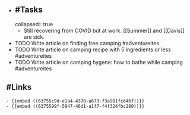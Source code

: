 - ## #Tasks
  collapsed:: true
	- Still recovering from COVID but at work. [[Summer]] and [[Davis]] are sick.
- TODO Write article on finding free camping #adventureites
- TODO Write article on camping recipe with 5 ingredients or less #adventureites
- TODO Write article on camping hygene: how to bathe while camping #adventureites
## #Links
	- {{embed ((63755c9d-e1a4-4370-a673-f3a981fc646f))}}
	- {{embed ((6375599f-5947-46d1-a1f7-f4f324fbc280))}}
